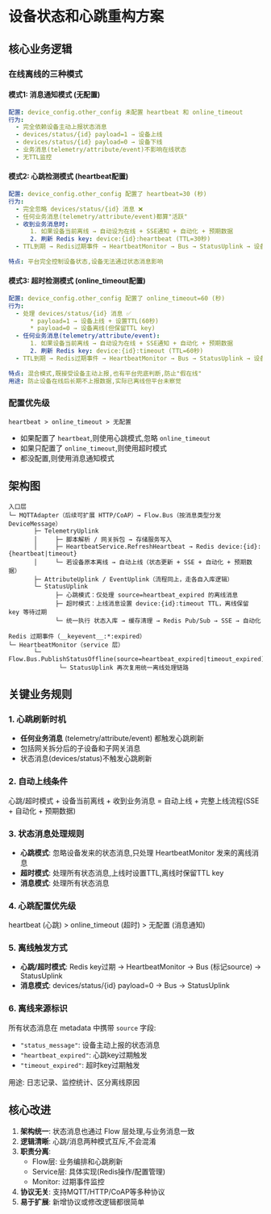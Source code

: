 # 设备状态和心跳重构方案

## 核心业务逻辑

### 在线离线的三种模式

#### 模式1: 消息通知模式 (无配置)
```yaml
配置: device_config.other_config 未配置 heartbeat 和 online_timeout
行为:
  - 完全依赖设备主动上报状态消息
  - devices/status/{id} payload=1 → 设备上线
  - devices/status/{id} payload=0 → 设备下线
  - 业务消息(telemetry/attribute/event)不影响在线状态
  - 无TTL监控
```

#### 模式2: 心跳检测模式 (heartbeat配置)
```yaml
配置: device_config.other_config 配置了 heartbeat=30 (秒)
行为:
  - 完全忽略 devices/status/{id} 消息 ❌
  - 任何业务消息(telemetry/attribute/event)都算"活跃"
  - 收到业务消息时:
      1. 如果设备当前离线 → 自动设为在线 + SSE通知 + 自动化 + 预期数据
      2. 刷新 Redis key: device:{id}:heartbeat (TTL=30秒)
  - TTL到期 → Redis过期事件 → HeartbeatMonitor → Bus → StatusUplink → 设备离线
  
特点: 平台完全控制设备状态,设备无法通过状态消息影响
```

#### 模式3: 超时检测模式 (online_timeout配置)
```yaml
配置: device_config.other_config 配置了 online_timeout=60 (秒)
行为:
  - 处理 devices/status/{id} 消息 ✅
      * payload=1 → 设备上线 + 设置TTL(60秒)
      * payload=0 → 设备离线(但保留TTL key)
  - 任何业务消息(telemetry/attribute/event):
      1. 如果设备当前离线 → 自动设为在线 + SSE通知 + 自动化 + 预期数据
      2. 刷新 Redis key: device:{id}:timeout (TTL=60秒)
  - TTL到期 → Redis过期事件 → HeartbeatMonitor → Bus → StatusUplink → 设备离线
  
特点: 混合模式,既接受设备主动上报,也有平台兜底判断,防止"假在线"
用途: 防止设备在线后长期不上报数据,实际已离线但平台未察觉
```

### 配置优先级
```
heartbeat > online_timeout > 无配置
```
- 如果配置了 `heartbeat`,则使用心跳模式,忽略 `online_timeout`
- 如果只配置了 `online_timeout`,则使用超时模式
- 都没配置,则使用消息通知模式

## 架构图

```text
入口层
└─ MQTTAdapter（后续可扩展 HTTP/CoAP）→ Flow.Bus（按消息类型分发 DeviceMessage）
       ├─ TelemetryUplink
       │     ├─ 脚本解析 / 网关拆包 → 存储服务写入
       │     ├─ HeartbeatService.RefreshHeartbeat → Redis device:{id}:{heartbeat|timeout}
       │     └─ 若设备原本离线 → 自动上线（状态更新 + SSE + 自动化 + 预期数据）
       ├─ AttributeUplink / EventUplink（流程同上，走各自入库逻辑）
       └─ StatusUplink
             ├─ 心跳模式：仅处理 source=heartbeat_expired 的离线消息
             ├─ 超时模式：上线消息设置 device:{id}:timeout TTL，离线保留 key 等待过期
             └─ 统一执行 状态入库 → 缓存清理 → Redis Pub/Sub → SSE → 自动化

Redis 过期事件（__keyevent__:*:expired）
└─ HeartbeatMonitor（service 层）
       └─ Flow.Bus.PublishStatusOffline(source=heartbeat_expired|timeout_expired)
              └─ StatusUplink 再次复用统一离线处理链路
```

## 关键业务规则

### 1. 心跳刷新时机

- **任何业务消息** (telemetry/attribute/event) 都触发心跳刷新
- 包括网关拆分后的子设备和子网关消息
- 状态消息(devices/status)不触发心跳刷新

### 2. 自动上线条件

心跳/超时模式 + 设备当前离线 + 收到业务消息 = 自动上线 + 完整上线流程(SSE + 自动化 + 预期数据)

### 3. 状态消息处理规则

- **心跳模式**: 忽略设备发来的状态消息,只处理 HeartbeatMonitor 发来的离线消息
- **超时模式**: 处理所有状态消息,上线时设置TTL,离线时保留TTL key
- **消息模式**: 处理所有状态消息

### 4. 心跳配置优先级

heartbeat (心跳) > online_timeout (超时) > 无配置 (消息通知)

### 5. 离线触发方式

- **心跳/超时模式**: Redis key过期 → HeartbeatMonitor → Bus (标记source) → StatusUplink
- **消息模式**: devices/status/{id} payload=0 → Bus → StatusUplink

### 6. 离线来源标识

所有状态消息在 metadata 中携带 `source` 字段:
- `"status_message"`: 设备主动上报的状态消息
- `"heartbeat_expired"`: 心跳key过期触发
- `"timeout_expired"`: 超时key过期触发

用途: 日志记录、监控统计、区分离线原因

## 核心改进

1. **架构统一**: 状态消息也通过 Flow 层处理,与业务消息一致
2. **逻辑清晰**: 心跳/消息两种模式互斥,不会混淆
3. **职责分离**: 
   - Flow层: 业务编排和心跳刷新
   - Service层: 具体实现(Redis操作/配置管理)
   - Monitor: 过期事件监控
4. **协议无关**: 支持MQTT/HTTP/CoAP等多种协议
5. **易于扩展**: 新增协议或修改逻辑都很简单
